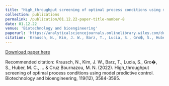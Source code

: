 ```yaml
---
title: "High_throughput screening of optimal process conditions using model predictive control"
collection: publications
permalink: /publication/01.12.22-paper-title-number-8
date: 01.12.22
venue: 'Biotechnology and bioengineering'
paperurl: 'https://analyticalsciencejournals.onlinelibrary.wiley.com/doi/abs/10.1002/bit.28236'
citation: 'Krausch, N., Kim, J. W., Barz, T., Lucia, S., Gro�, S., Huber, M. C., ... &amp; Cruz Bournazou, M. N. (2022). High_throughput screening of optimal process conditions using model predictive control. Biotechnology and bioengineering, 119(12), 3584-3595.'
---
```

[Download paper here](https://analyticalsciencejournals.onlinelibrary.wiley.com/doi/abs/10.1002/bit.28236)

Recommended citation: Krausch, N., Kim, J. W., Barz, T., Lucia, S., Gro�, S., Huber, M. C., ... & Cruz Bournazou, M. N. (2022). High_throughput screening of optimal process conditions using model predictive control. Biotechnology and bioengineering, 119(12), 3584-3595.